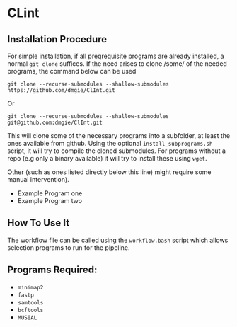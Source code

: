 # CLint


## Installation Procedure

For simple installation, if all preqrequisite programs are already installed, a normal `git clone` suffices. If the need arises to clone /some/ of the needed programs, the command below can be used

`git clone --recurse-submodules --shallow-submodules https://github.com/dmgie/ClInt.git`

Or

`git clone --recurse-submodules --shallow-submodules git@github.com:dmgie/ClInt.git`

This will clone some of the necessary programs into a subfolder, at least the ones available from github. Using the optional `install_subprograms.sh` script, it will try to compile the cloned submodules. For programs without a repo (e.g only a binary available) it will try to install these using `wget`. 

Other (such as ones listed directly below this line) might require some manual intervention).
- Example Program one
- Example Program two

## How To Use It

The workflow file can be called using the `workflow.bash` script which allows selection programs to run for the pipeline. 

<Example Image>

## Programs Required:
- `minimap2`
- `fastp`
- `samtools`
- `bcftools`
- `MUSIAL`
